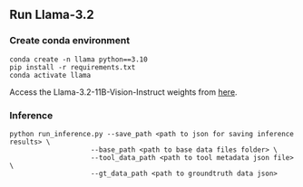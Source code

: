 ## Run Llama-3.2

### Create conda environment

```
conda create -n llama python==3.10
pip install -r requirements.txt
conda activate llama
```

Access the Llama-3.2-11B-Vision-Instruct weights from [here](https://huggingface.co/meta-llama/Llama-3.2-11B-Vision-Instruct).


### Inference

```
python run_inference.py --save_path <path to json for saving inference results> \
					--base_path <path to base data files folder> \
				 	--tool_data_path <path to tool metadata json file> \
 					--gt_data_path <path to groundtruth data json>
```

